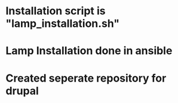 # Installation script is "lamp_installation.sh"
# Lamp Installation done in ansible
# Created seperate repository for drupal
